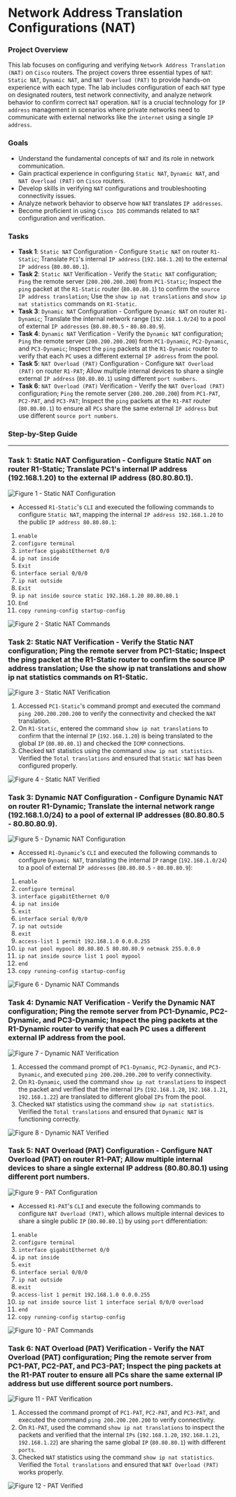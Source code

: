 # Network Address Translation Configurations (NAT)

### Project Overview
This lab focuses on configuring and verifying `Network Address Translation (NAT)` on `Cisco` routers. The project covers three essential types of `NAT`: `Static NAT`, `Dynamic NAT`, and `NAT Overload (PAT)` to provide hands-on experience with each type. The lab includes configuration of each `NAT` type on designated routers, test network connectivity, and analyze network behavior to confirm correct `NAT` operation. `NAT` is a crucial technology for `IP address` management in scenarios where private networks need to communicate with external networks like the `internet` using a single `IP address`.

### Goals
* Understand the fundamental concepts of `NAT` and its role in network communication.
* Gain practical experience in configuring `Static NAT`, `Dynamic NAT`, and `NAT Overload (PAT)` on `Cisco` routers.
* Develop skills in verifying `NAT` configurations and troubleshooting connectivity issues.
* Analyze network behavior to observe how `NAT` translates `IP addresses`.
* Become proficient in using `Cisco IOS` commands related to `NAT` configuration and verification.

### Tasks
* **Task 1**: `Static NAT` Configuration - Configure `Static NAT` on router `R1-Static`; Translate `PC1`'s internal `IP address` (`192.168.1.20`) to the external `IP address` (`80.80.80.1`).
* **Task 2**: `Static NAT` Verification - Verify the `Static NAT` configuration; `Ping` the remote server (`200.200.200.200`) from `PC1-Static`; Inspect the `ping` packet at the `R1-Static` router (`80.80.80.1`) to confirm the `source IP address translation`; Use the `show ip nat translations` and `show ip nat statistics` commands on `R1-Static`.
* **Task 3**: `Dynamic NAT` Configuration - Configure `Dynamic NAT` on router `R1-Dynamic`; Translate the internal network range (`192.168.1.0/24`) to a pool of external `IP addresses` (`80.80.80.5` - `80.80.80.9`).
* **Task 4**: `Dynamic NAT` Verification - Verify the `Dynamic NAT` configuration; `Ping` the remote server (`200.200.200.200`) from `PC1-Dynamic`, `PC2-Dynamic`, and `PC3-Dynamic`; Inspect the `ping` packets at the `R1-Dynamic` router to verify that each `PC` uses a different external `IP address` from the pool.
* **Task 5**: `NAT Overload (PAT)` Configuration - Configure `NAT Overload (PAT)` on router `R1-PAT`; Allow multiple internal devices to share a single external `IP address` (`80.80.80.1`) using different `port numbers`.
* **Task 6**: `NAT Overload (PAT)` Verification - Verify the `NAT Overload (PAT)` configuration; `Ping` the remote server (`200.200.200.200`) from `PC1-PAT`, `PC2-PAT`, and `PC3-PAT`; Inspect the `ping` packets at the `R1-PAT` router (`80.80.80.1`) to ensure all `PCs` share the same external `IP address` but use different `source port numbers`.

### Step-by-Step Guide

---

### Task 1: Static NAT Configuration - Configure Static NAT on router R1-Static; Translate PC1's internal IP address (192.168.1.20) to the external IP address (80.80.80.1).

![Figure 1 - Static NAT Configuration](https://github.com/iagsalazar1-cs/Network-Administration-and-Labs/blob/main/07-Configuring-Static-Dynamic-Overload-NAT/images/Figure01_Static_NAT_Configuration.png)

* Accessed `R1-Static`'s `CLI` and executed the following commands to configure `Static NAT`, mapping the internal `IP address 192.168.1.20` to the public `IP address 80.80.80.1`:
1. `enable`
2. `configure terminal`
3. `interface gigabitEthernet 0/0`
4. `ip nat inside`
5. `Exit`
6. `interface serial 0/0/0`
7. `ip nat outside`
8. `Exit`
9. `ip nat inside source static 192.168.1.20 80.80.80.1`
10. `End`
11. `copy running-config startup-config`

![Figure 2 - Static NAT Commands](https://github.com/iagsalazar1-cs/Network-Administration-and-Labs/blob/main/07-Configuring-Static-Dynamic-Overload-NAT/images/Figure02_Static_NAT_Commands.png)

### Task 2: Static NAT Verification - Verify the Static NAT configuration; Ping the remote server from PC1-Static; Inspect the ping packet at the R1-Static router to confirm the source IP address translation; Use the show ip nat translations and show ip nat statistics commands on R1-Static.

![Figure 3 - Static NAT Verification](https://github.com/iagsalazar1-cs/Network-Administration-and-Labs/blob/main/07-Configuring-Static-Dynamic-Overload-NAT/images/Figure03_Static_NAT_Verification.png)

1. Accessed `PC1-Static`'s command prompt and executed the command `ping 200.200.200.200` to verify the connectivity and checked the `NAT` translation.
2. On `R1-Static`, entered the command `show ip nat translations` to confirm that the internal `IP` (`192.168.1.20`) is being translated to the global `IP` (`80.80.80.1`) and checked the `ICMP` connections.
3. Checked `NAT` statistics using the command `show ip nat statistics`. Verified the `Total translations` and ensured that `Static NAT` has been configured properly.

![Figure 4 - Static NAT Verified](https://github.com/iagsalazar1-cs/Network-Administration-and-Labs/blob/main/07-Configuring-Static-Dynamic-Overload-NAT/images/Figure04_Static_NAT_Verified.png)

### Task 3: Dynamic NAT Configuration - Configure Dynamic NAT on router R1-Dynamic; Translate the internal network range (192.168.1.0/24) to a pool of external IP addresses (80.80.80.5 - 80.80.80.9).

![Figure 5 - Dynamic NAT Configuration](https://github.com/iagsalazar1-cs/Network-Administration-and-Labs/blob/main/07-Configuring-Static-Dynamic-Overload-NAT/images/Figure05_Dynamic_NAT_Configuration.png)

* Accessed `R1-Dynamic`'s `CLI` and executed the following commands to configure `Dynamic NAT`, translating the internal `IP` range (`192.168.1.0/24`) to a pool of external `IP addresses` (`80.80.80.5` - `80.80.80.9`):
1. `enable`
2. `configure terminal`
3. `interface gigabitEthernet 0/0`
4. `ip nat inside`
5. `exit`
6. `interface serial 0/0/0`
7. `ip nat outside`
8. `exit`
9. `access-list 1 permit 192.168.1.0 0.0.0.255`
10. `ip nat pool mypool 80.80.80.5 80.80.80.9 netmask 255.0.0.0`
11. `ip nat inside source list 1 pool mypool`
12. `end`
13. `copy running-config startup-config`

![Figure 6 - Dynamic NAT Commands](https://github.com/iagsalazar1-cs/Network-Administration-and-Labs/blob/main/07-Configuring-Static-Dynamic-Overload-NAT/images/Figure06_Dynamic_NAT_Commands.png)

### Task 4: Dynamic NAT Verification - Verify the Dynamic NAT configuration; Ping the remote server from PC1-Dynamic, PC2-Dynamic, and PC3-Dynamic; Inspect the ping packets at the R1-Dynamic router to verify that each PC uses a different external IP address from the pool.

![Figure 7 - Dynamic NAT Verification](https://github.com/iagsalazar1-cs/Network-Administration-and-Labs/blob/main/07-Configuring-Static-Dynamic-Overload-NAT/images/Figure07_Dynamic_NAT_Verification.png)

1. Accessed the command prompt of `PC1-Dynamic`, `PC2-Dynamic`, and `PC3-Dynamic`, and executed `ping 200.200.200.200` to verify connectivity.
2. On `R1-Dynamic`, used the command `show ip nat translations` to inspect the packet and verified that the internal `IPs` (`192.168.1.20`, `192.168.1.21`, `192.168.1.22`) are translated to different global `IPs` from the pool.
3. Checked `NAT` statistics using the command `show ip nat statistics`. Verified the `Total translations` and ensured that `Dynamic NAT` is functioning correctly.

![Figure 8 - Dynamic NAT Verified](https://github.com/iagsalazar1-cs/Network-Administration-and-Labs/blob/main/07-Configuring-Static-Dynamic-Overload-NAT/images/Figure08_Dynamic_NAT_Verified.png)

### Task 5: NAT Overload (PAT) Configuration - Configure NAT Overload (PAT) on router R1-PAT; Allow multiple internal devices to share a single external IP address (80.80.80.1) using different port numbers.

![Figure 9 - PAT Configuration](https://github.com/iagsalazar1-cs/Network-Administration-and-Labs/blob/main/07-Configuring-Static-Dynamic-Overload-NAT/images/Figure09_PAT_Configuration.png)

* Accessed `R1-PAT`'s `CLI` and execute the following commands to configure `NAT Overload (PAT)`, which allows multiple internal devices to share a single public `IP` (`80.80.80.1`) by using `port` differentiation:
1. `enable`
2. `configure terminal`
3. `interface gigabitEthernet 0/0`
4. `ip nat inside`
5. `exit`
6. `interface serial 0/0/0`
7. `ip nat outside`
8. `exit`
9. `access-list 1 permit 192.168.1.0 0.0.0.255`
10. `ip nat inside source list 1 interface serial 0/0/0 overload`
11. `end`
12. `copy running-config startup-config`

![Figure 10 - PAT Commands](https://github.com/iagsalazar1-cs/Network-Administration-and-Labs/blob/main/07-Configuring-Static-Dynamic-Overload-NAT/images/Figure10_PAT_Commands.png)

### Task 6: NAT Overload (PAT) Verification - Verify the NAT Overload (PAT) configuration; Ping the remote server from PC1-PAT, PC2-PAT, and PC3-PAT; Inspect the ping packets at the R1-PAT router to ensure all PCs share the same external IP address but use different source port numbers.

![Figure 11 - PAT Verification](https://github.com/iagsalazar1-cs/Network-Administration-and-Labs/blob/main/07-Configuring-Static-Dynamic-Overload-NAT/images/Figure11_PAT_Verification.png)

1. Accessed the command prompt of `PC1-PAT`, `PC2-PAT`, and `PC3-PAT`, and executed the command `ping 200.200.200.200` to verify connectivity.
2. On `R1-PAT`, used the command `show ip nat translations` to inspect the packets and verified that the internal `IPs` (`192.168.1.20`, `192.168.1.21`, `192.168.1.22`) are sharing the same global `IP` (`80.80.80.1`) with different `ports`.
3. Checked `NAT` statistics using the command `show ip nat statistics`. Verified the `Total translations` and ensured that `NAT Overload (PAT)` works properly.

![Figure 12 - PAT Verified](https://github.com/iagsalazar1-cs/Network-Administration-and-Labs/blob/main/07-Configuring-Static-Dynamic-Overload-NAT/images/Figure12_PAT_Verified.png)
